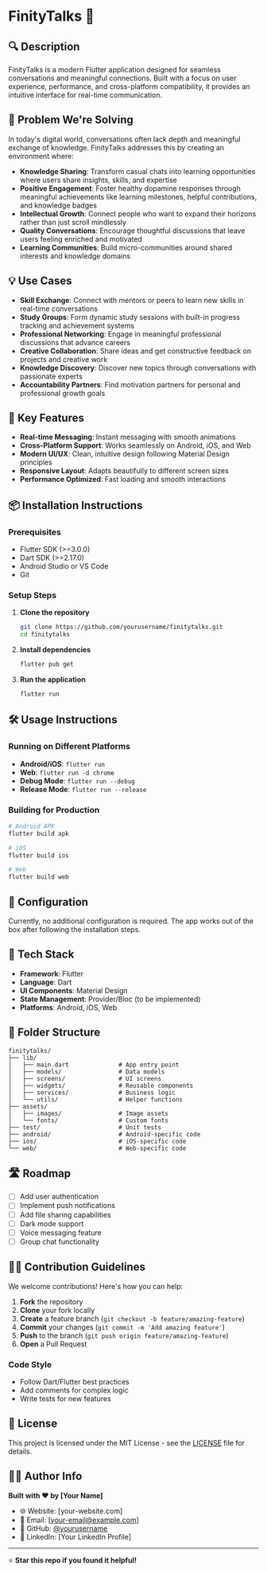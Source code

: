 # FinityTalks 🎯

## 🔍 Description
FinityTalks is a modern Flutter application designed for seamless conversations and meaningful connections. Built with a focus on user experience, performance, and cross-platform compatibility, it provides an intuitive interface for real-time communication.

## 🎯 Problem We're Solving
In today's digital world, conversations often lack depth and meaningful exchange of knowledge. FinityTalks addresses this by creating an environment where:

- **Knowledge Sharing**: Transform casual chats into learning opportunities where users share insights, skills, and expertise
- **Positive Engagement**: Foster healthy dopamine responses through meaningful achievements like learning milestones, helpful contributions, and knowledge badges
- **Intellectual Growth**: Connect people who want to expand their horizons rather than just scroll mindlessly
- **Quality Conversations**: Encourage thoughtful discussions that leave users feeling enriched and motivated
- **Learning Communities**: Build micro-communities around shared interests and knowledge domains

## 💡 Use Cases
- **Skill Exchange**: Connect with mentors or peers to learn new skills in real-time conversations
- **Study Groups**: Form dynamic study sessions with built-in progress tracking and achievement systems
- **Professional Networking**: Engage in meaningful professional discussions that advance careers
- **Creative Collaboration**: Share ideas and get constructive feedback on projects and creative work
- **Knowledge Discovery**: Discover new topics through conversations with passionate experts
- **Accountability Partners**: Find motivation partners for personal and professional growth goals

## 🚀 Key Features
- **Real-time Messaging**: Instant messaging with smooth animations
- **Cross-Platform Support**: Works seamlessly on Android, iOS, and Web
- **Modern UI/UX**: Clean, intuitive design following Material Design principles
- **Responsive Layout**: Adapts beautifully to different screen sizes
- **Performance Optimized**: Fast loading and smooth interactions

## 📦 Installation Instructions

### Prerequisites
- Flutter SDK (>=3.0.0)
- Dart SDK (>=2.17.0)
- Android Studio or VS Code
- Git

### Setup Steps
1. **Clone the repository**
   ```bash
   git clone https://github.com/yourusername/finitytalks.git
   cd finitytalks
   ```

2. **Install dependencies**
   ```bash
   flutter pub get
   ```

3. **Run the application**
   ```bash
   flutter run
   ```

## 🛠️ Usage Instructions

### Running on Different Platforms
- **Android/iOS**: `flutter run`
- **Web**: `flutter run -d chrome`
- **Debug Mode**: `flutter run --debug`
- **Release Mode**: `flutter run --release`

### Building for Production
```bash
# Android APK
flutter build apk

# iOS
flutter build ios

# Web
flutter build web
```

## 🔧 Configuration
Currently, no additional configuration is required. The app works out of the box after following the installation steps.

## 🧩 Tech Stack
- **Framework**: Flutter
- **Language**: Dart
- **UI Components**: Material Design
- **State Management**: Provider/Bloc (to be implemented)
- **Platforms**: Android, iOS, Web

## 📂 Folder Structure
```
finitytalks/
├── lib/
│   ├── main.dart              # App entry point
│   ├── models/                # Data models
│   ├── screens/               # UI screens
│   ├── widgets/               # Reusable components
│   ├── services/              # Business logic
│   └── utils/                 # Helper functions
├── assets/
│   ├── images/                # Image assets
│   └── fonts/                 # Custom fonts
├── test/                      # Unit tests
├── android/                   # Android-specific code
├── ios/                       # iOS-specific code
└── web/                       # Web-specific code
```

## 🛣️ Roadmap
- [ ] Add user authentication
- [ ] Implement push notifications
- [ ] Add file sharing capabilities
- [ ] Dark mode support
- [ ] Voice messaging feature
- [ ] Group chat functionality

## 🙋‍♂️ Contribution Guidelines
We welcome contributions! Here's how you can help:

1. **Fork** the repository
2. **Clone** your fork locally
3. **Create** a feature branch (`git checkout -b feature/amazing-feature`)
4. **Commit** your changes (`git commit -m 'Add amazing feature'`)
5. **Push** to the branch (`git push origin feature/amazing-feature`)
6. **Open** a Pull Request

### Code Style
- Follow Dart/Flutter best practices
- Add comments for complex logic
- Write tests for new features

## 📄 License
This project is licensed under the MIT License - see the [LICENSE](LICENSE) file for details.

## 🧑‍💻 Author Info
**Built with ❤️ by [Your Name]**

- 🌐 Website: [your-website.com]
- 📧 Email: [your-email@example.com]
- 🐙 GitHub: [@yourusername](https://github.com/yourusername)
- 💼 LinkedIn: [Your LinkedIn Profile]

---

⭐ **Star this repo if you found it helpful!**
